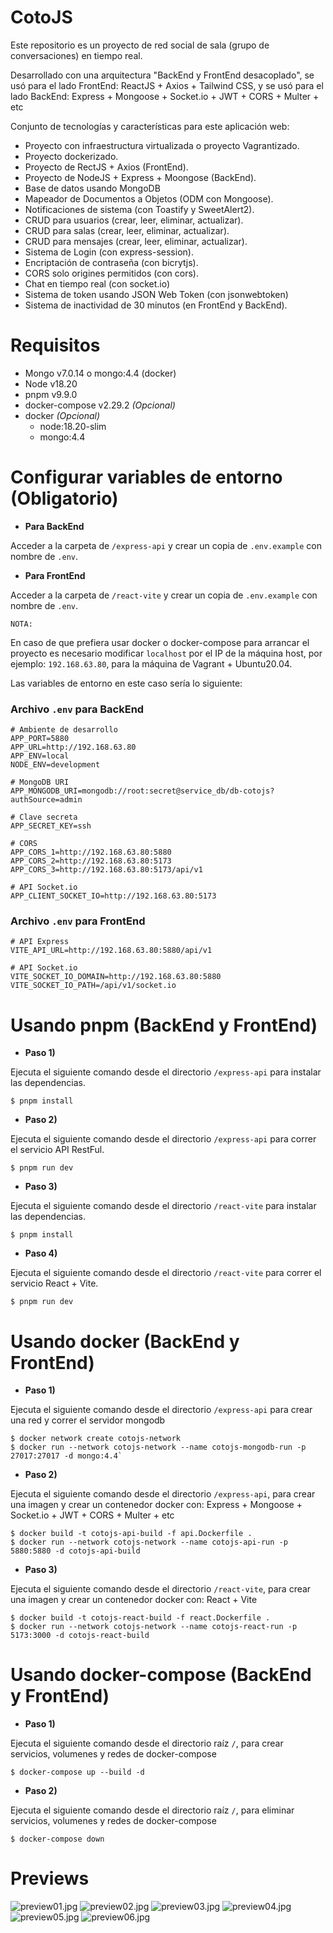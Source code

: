 # CotoJS

Este repositorio es un proyecto de red social de sala (grupo de conversaciones) en tiempo real.

Desarrollado con una arquitectura "BackEnd y FrontEnd desacoplado", se usó para el lado FrontEnd: ReactJS + Axios + Tailwind CSS, y se usó para el lado BackEnd: Express + Mongoose + Socket.io + JWT + CORS + Multer + etc

Conjunto de tecnologías y características para este aplicación web:

- Proyecto con infraestructura virtualizada o proyecto Vagrantizado.
- Proyecto dockerizado.
- Proyecto de RectJS + Axios (FrontEnd).
- Proyecto de NodeJS + Express + Moongose (BackEnd).
- Base de datos usando MongoDB
- Mapeador de Documentos a Objetos (ODM con Mongoose).
- Notificaciones de sistema (con Toastify y SweetAlert2).
- CRUD para usuarios (crear, leer, eliminar, actualizar).
- CRUD para salas (crear, leer, eliminar, actualizar).
- CRUD para mensajes (crear, leer, eliminar, actualizar).
- Sistema de Login (con express-session).
- Encriptación de contraseña (con bicrytjs).
- CORS solo origines permitidos (con cors).
- Chat en tiempo real (con socket.io)
- Sistema de token usando JSON Web Token (con jsonwebtoken)
- Sistema de inactividad de 30 minutos (en FrontEnd y BackEnd).

# Requisitos

* Mongo v7.0.14 o mongo:4.4 (docker)
* Node v18.20
* pnpm v9.9.0
* docker-compose v2.29.2 _(Opcional)_
* docker _(Opcional)_
    - node:18.20-slim
    - mongo:4.4

# Configurar variables de entorno (Obligatorio)

* __Para BackEnd__ 

Acceder a la carpeta de `/express-api` y crear un copia de `.env.example` con nombre de `.env`.

* __Para FrontEnd__ 

Acceder a la carpeta de `/react-vite` y crear un copia de `.env.example` con nombre de `.env`.

``NOTA:``

En caso de que prefiera usar docker o docker-compose para arrancar el proyecto es necesario modificar `localhost` por el IP de la máquina host, por ejemplo: ``192.168.63.80``, para la máquina de Vagrant + Ubuntu20.04.

Las variables de entorno en este caso sería lo siguiente:

### Archivo `.env` para BackEnd

```text
# Ambiente de desarrollo
APP_PORT=5880
APP_URL=http://192.168.63.80
APP_ENV=local
NODE_ENV=development

# MongoDB URI
APP_MONGODB_URI=mongodb://root:secret@service_db/db-cotojs?authSource=admin

# Clave secreta
APP_SECRET_KEY=ssh

# CORS
APP_CORS_1=http://192.168.63.80:5880
APP_CORS_2=http://192.168.63.80:5173
APP_CORS_3=http://192.168.63.80:5173/api/v1

# API Socket.io
APP_CLIENT_SOCKET_IO=http://192.168.63.80:5173
```

### Archivo `.env` para FrontEnd
 
```text
# API Express
VITE_API_URL=http://192.168.63.80:5880/api/v1

# API Socket.io
VITE_SOCKET_IO_DOMAIN=http://192.168.63.80:5880
VITE_SOCKET_IO_PATH=/api/v1/socket.io
```

# Usando pnpm (BackEnd y FrontEnd)

* __Paso 1)__

Ejecuta el siguiente comando desde el directorio `/express-api` para  instalar las dependencias.

```shell
$ pnpm install
```

* __Paso 2)__

Ejecuta el siguiente comando desde el directorio `/express-api` para correr el servicio API RestFul.

```shell
$ pnpm run dev
```

* __Paso 3)__

Ejecuta el siguiente comando desde el directorio `/react-vite` para instalar las dependencias.

```shell
$ pnpm install
```

* __Paso 4)__


Ejecuta el siguiente comando desde el directorio `/react-vite` para correr el servicio React + Vite.

```shell
$ pnpm run dev
```

# Usando docker (BackEnd y FrontEnd)

* __Paso 1)__

Ejecuta el siguiente comando desde el directorio `/express-api` para crear una red y correr el servidor mongodb

```shell
$ docker network create cotojs-network
$ docker run --network cotojs-network --name cotojs-mongodb-run -p 27017:27017 -d mongo:4.4`
```

* __Paso 2)__

Ejecuta el siguiente comando desde el directorio `/express-api`, para crear una imagen y crear un contenedor docker con: Express + Mongoose + Socket.io + JWT + CORS + Multer + etc

```shell
$ docker build -t cotojs-api-build -f api.Dockerfile .
$ docker run --network cotojs-network --name cotojs-api-run -p 5880:5880 -d cotojs-api-build
```

* __Paso 3)__

Ejecuta el siguiente comando desde el directorio `/react-vite`, para crear una imagen y crear un contenedor docker con: React + Vite

```shell
$ docker build -t cotojs-react-build -f react.Dockerfile .
$ docker run --network cotojs-network --name cotojs-react-run -p 5173:3000 -d cotojs-react-build
```

# Usando docker-compose (BackEnd y FrontEnd)

* __Paso 1)__

Ejecuta el siguiente comando desde el directorio raíz `/`, para crear servicios, volumenes y redes de docker-compose 

```shell
$ docker-compose up --build -d
```

* __Paso 2)__

Ejecuta el siguiente comando desde el directorio raíz `/`, para eliminar servicios, volumenes y redes de docker-compose 

```shell
$ docker-compose down
```

# Previews

![preview01.jpg](/screenshots/preview01.jpg)
![preview02.jpg](/screenshots/preview02.jpg)
![preview03.jpg](/screenshots/preview03.jpg)
![preview04.jpg](/screenshots/preview04.jpg)
![preview05.jpg](/screenshots/preview05.jpg)
![preview06.jpg](/screenshots/preview06.jpg)
